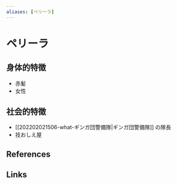 ```yaml
---
aliases: [ペリーラ]
---
```

# ペリーラ

## 身体的特徴

- 赤髪
- 女性

## 社会的特徴

- [[202202021506-what-ギンガ団警備隊|ギンガ団警備隊]] の隊長
- 技おしえ屋

## References



## Links


